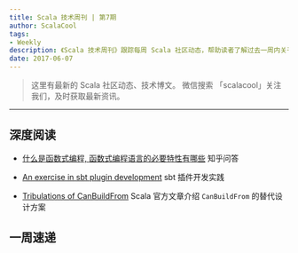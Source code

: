 ```yaml
---
title: Scala 技术周刊 | 第7期
author: ScalaCool
tags:
- Weekly
description: 《Scala 技术周刊》跟踪每周 Scala 社区动态，帮助读者了解过去一周内关于 Scala 发生的事情。
date: 2017-06-07
---
```


> 这里有最新的 Scala 社区动态、技术博文。
微信搜索 「scalacool」关注我们，及时获取最新资讯。

***

## 深度阅读

- [什么是函数式编程, 函数式编程语言的必要特性有哪些](https://www.zhihu.com/question/55350871)
  知乎问答

- [An exercise in sbt plugin development](https://engineering.tapad.com/an-exercise-in-complex-sbt-plugin-development-6b6f0238954d)
  sbt 插件开发实践

- [Tribulations of CanBuildFrom](http://www.scala-lang.org/blog/2017/05/30/tribulations-canbuildfrom.html)
  Scala 官方文章介绍 `CanBuildFrom` 的替代设计方案 
  

## 一周速递


